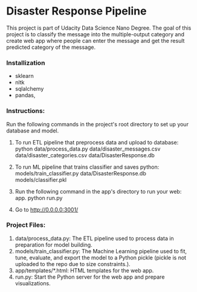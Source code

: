 
# Disaster Response Pipeline 

This project is part of Udacity Data Science Nano Degree. The goal of this project is to classify the message into the multiple-output category and create web app where people can enter the message and get the result predicted category of the message. 


### Installization 
* sklearn 
* nltk
* sqlalchemy 
* pandas, 


### Instructions:
Run the following commands in the project's root directory to set up your database and model.

1.   To run ETL pipeline that preprocess data and upload to database: 
python data/process_data.py data/disaster_messages.csv data/disaster_categories.csv data/DisasterResponse.db
2.   To run ML pipeline that trains classifier and saves python:
models/train_classifier.py data/DisasterResponse.db models/classifier.pkl
3.   Run the following command in the app's directory to run your web:
 app. python run.py
  
4.  Go to http://0.0.0.0:3001/

### Project Files:

1.   data/process_data.py: The ETL pipeline used to process data in preparation for model building.
2. 	models/train_classifier.py: The Machine Learning pipeline used to fit, tune, evaluate, and export the model to a Python pickle (pickle is not uploaded to the repo due to size constraints.).
3. 	app/templates/*.html: HTML templates for the web app.
4. 	run.py: Start the Python server for the web app and prepare visualizations.
